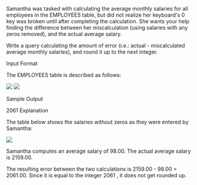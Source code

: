 
Samantha was tasked with calculating the average monthly salaries for all employees in the EMPLOYEES table, but did not realize her keyboard's 0 key was broken until after completing the calculation. She wants your help finding the difference between her miscalculation (using salaries with any zeros removed), and the actual average salary.

Write a query calculating the amount of error (i.e.: actual - miscalculated average monthly salaries), and round it up to the next integer.

Input Format

The EMPLOYEES table is described as follows:

<img src="https://s3.amazonaws.com/hr-challenge-images/12893/1443817108-adc2235c81-1.png">

<img src="https://s3.amazonaws.com/hr-challenge-images/12893/1443817161-299cc6eb7f-2.png">


Sample Output

2061
Explanation

The table below shows the salaries without zeros as they were entered by Samantha:

<img src="https://s3.amazonaws.com/hr-challenge-images/12893/1443817229-eb00d44a3b-3.png">

Samantha computes an average salary of 98.00. The actual average salary is 2159.00.

The resulting error between the two calculations is 2159.00 - 98.00 = 2061.00. Since it is equal to the integer 2061 , it does not get rounded up.